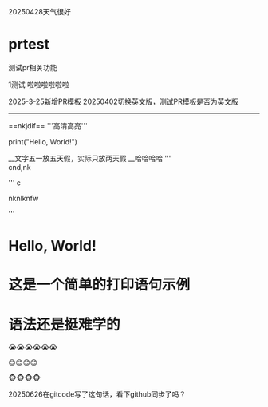 20250428天气很好
# prtest

测试pr相关功能


1测试
啦啦啦啦啦啦

2025-3-25新增PR模板
20250402切换英文版，测试PR模板是否为英文版
<hr/>


==nkjdif==
'''高清高亮'''

print("Hello, World!")

__文字五一放五天假，实际只放两天假 __哈哈哈哈
'''   
cnd,nk

'''
c

nknlknfw

'''

<html>
  <body>
    <h1>Hello, World!</h1>
  </body>
</html>



# 这是一个简单的打印语句示例

# 语法还是挺难学的

😭😭😭😭😭😭

😊😊😊😊

🐵🐵🐵🐵


20250626在gitcode写了这句话，看下github同步了吗？





